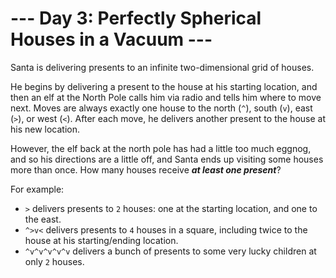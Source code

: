 # --- Day 3: Perfectly Spherical Houses in a Vacuum ---

Santa is delivering presents to an infinite two-dimensional grid of houses.


He begins by delivering a present to the house at his starting location, and then an elf at the North Pole calls him via radio and tells him where to move next.  Moves are always exactly one house to the north (<code>^</code>), south (<code>v</code>), east (<code>&gt;</code>), or west (<code>&lt;</code>).  After each move, he delivers another present to the house at his new location.


However, the elf back at the north pole has had a little too much eggnog, and so his directions are a little off, and Santa ends up visiting some houses more than once.  How many houses receive <em><b>at least one present</b></em>?


For example:


<ul>
<li><code>&gt;</code> delivers presents to <code>2</code> houses: one at the starting location, and one to the east.</li>
<li><code>^&gt;v&lt;</code> delivers presents to <code>4</code> houses in a square, including twice to the house at his starting/ending location.</li>
<li><code>^v^v^v^v^v</code> delivers a bunch of presents to some very lucky children at only <code>2</code> houses.</li>
</ul>
